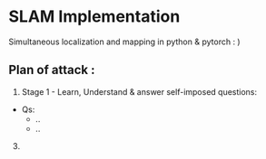 # SLAM Implementation
Simultaneous localization and mapping in python &amp; pytorch : ) 

## Plan of attack : 
1. Stage 1 - Learn, Understand & answer self-imposed questions:
  * Qs: 
    * ..
    * ..
3.  
